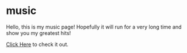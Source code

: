 # music

Hello, this is my music page! Hopefully it will run for a very long time and show you my greatest hits!

[Click Here](https://jasonmusic.up.railway.app/) to check it out.